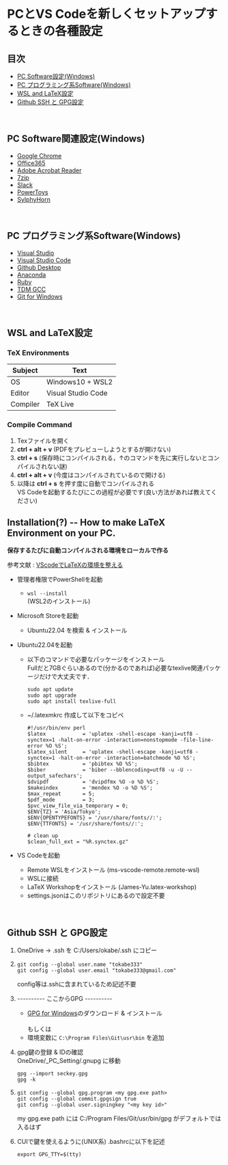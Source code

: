 # PCとVS Codeを新しくセットアップするときの各種設定

## 目次
- [PC Software設定(Windows)](#pc-software関連設定windows)
- [PC プログラミング系Software(Windows)](#pc-プログラミング系softwarewindows)
- [WSL and LaTeX設定](#wsl-and-latex設定)
- [Github SSH と GPG設定](#github-ssh-と-gpg設定)

<br>

## PC Software関連設定(Windows)
- [Google Chrome](https://www.google.com/intl/ja_jp/chrome/)
- [Office365](https://www.microsoft.com/ja-jp/microsoft-365/buy/compare-all-microsoft-365-products-b)
- [Adobe Acrobat Reader](https://get.adobe.com/jp/reader/)
- [7zip](https://sevenzip.osdn.jp/)
- [Slack](https://slack.com/intl/ja-jp/downloads/windows)
- [PowerToys](https://apps.microsoft.com/store/detail/XP89DCGQ3K6VLD)
- [SylphyHorn](https://www.microsoft.com/store/productId/9NBLGGH58T01)

<br>

## PC プログラミング系Software(Windows)
- [Visual Studio](https://visualstudio.microsoft.com/ja/vs/community/)
- [Visual Studio Code](https://azure.microsoft.com/ja-jp/products/visual-studio-code/)
- [Github Desktop](https://desktop.github.com/)
- [Anaconda](https://www.anaconda.com/products/distribution)
- [Ruby](https://rubyinstaller.org/)
- [TDM GCC](https://jmeubank.github.io/tdm-gcc/download/)
- [Git for Windows](https://gitforwindows.org/)

<br>

## WSL and LaTeX設定

### TeX Environments

| Subject | Text | 
| --- | --- |
| OS | Windows10 + WSL2 |
| Editor | Visual Studio Code |
| Compiler | TeX Live | 

### Compile Command
1. Texファイルを開く
2. **ctrl + alt + v** (PDFをプレビューしようとするが開けない)
3. **ctrl + s** (保存時にコンパイルされる，↑のコマンドを先に実行しないとコンパイルされない謎)
4. **ctrl + alt + v** (今度はコンパイルされているので開ける)
5. 以降は **ctrl + s** を押す度に自動でコンパイルされる<br>
	VS Codeを起動するたびにこの過程が必要です(良い方法があれば教えてください)

## Installation(?) -- How to make LaTeX Environment on your PC.

**保存するたびに自動コンパイルされる環境をローカルで作る** <br>

参考文献 : [VScodeでLaTeXの環境を整える](https://www.takameron.info/post/vscode_latex/ "hoge")


- 管理者権限でPowerShellを起動 <br>
	- ```wsl --install``` <br>
	(WSL2のインストール)

- Microsoft Storeを起動
	- Ubuntu22.04 を検索 & インストール

- Ubuntu22.04を起動
	- 以下のコマンドで必要なパッケージをインストール <br>
	  Fullだと7GBぐらいあるので(分かるのであれば)必要なtexlive関連パッケージだけで大丈夫です．
		```
		sudo apt update
		sudo apt upgrade
		sudo apt install texlive-full
		``` 
	- ~/.latexmkrc 作成して以下をコピペ
		```
		#!/usr/bin/env perl
		$latex            = 'uplatex -shell-escape -kanji=utf8 -synctex=1 -halt-on-error -interaction=nonstopmode -file-line-error %O %S';
		$latex_silent     = 'uplatex -shell-escape -kanji=utf8 -synctex=1 -halt-on-error -interaction=batchmode %O %S';
		$bibtex           = 'pbibtex %O %S';
		$biber            = 'biber --bblencoding=utf8 -u -U --output_safechars';
		$dvipdf           = 'dvipdfmx %O -o %D %S';
		$makeindex        = 'mendex %O -o %D %S';
		$max_repeat       = 5;
		$pdf_mode         = 3;
		$pvc_view_file_via_temporary = 0;
		$ENV{TZ} = 'Asia/Tokyo';
		$ENV{OPENTYPEFONTS} = '/usr/share/fonts//:';
		$ENV{TTFONTS} = '/usr/share/fonts//:';
		
		# clean up
		$clean_full_ext = "%R.synctex.gz"
		```

- VS Codeを起動
	- Remote WSLをインストール (ms-vscode-remote.remote-wsl)
	- WSLに接続
	- LaTeX Workshopをインストール (James-Yu.latex-workshop)
	- settings.jsonはこのリポジトリにあるので設定不要

<br>

## Github SSH と GPG設定
1. OneDrive → .ssh を C:/Users/okabe/.ssh にコピー
2. 	```
	git config --global user.name "tokabe333"
	git config --global user.email "tokabe333@gmail.com"
	```
	config等は.sshに含まれているため記述不要

3. ---------- ここからGPG ---------- <br>
	- [GPG for Windows](https://gpg4win.org/get-gpg4win.html)のダウンロード & インストール  
	<br> もしくは <br>
	- 環境変数に ```C:\Program Files\Git\usr\bin``` を追加
4. gpg鍵の登録 & IDの確認 <br>
	OneDrive/_PC_Setting/.gnupg に移動
	```
	gpg --import seckey.gpg
	gpg -k
	``` 
5. 	```
	git config --global gpg.program <my gpg.exe path>
	git config --global commit.gpgsign true
	git config --global user.signingkey "<my key id>"
	```
	my gpg.exe path には C:/Program Files/Git/usr/bin/gpg がデフォルトでは入るはず
6. CUIで鍵を使えるように(UNIX系) .bashrcに以下を記述 <br>
	```
	export GPG_TTY=$(tty)
	```
